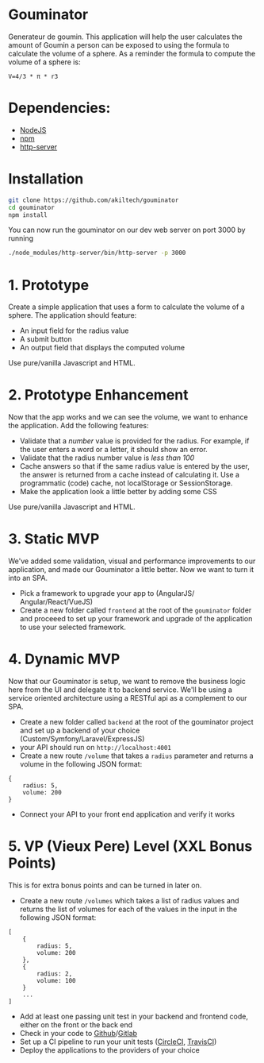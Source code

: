 # Gouminator

Generateur de goumin.
This application will help the user calculates the amount of Goumin a person can be exposed to using the formula to calculate the volume of a sphere. As a reminder the formula to compute the volume of a sphere is:

```
V=4/3 * π * r3
```

# Dependencies:

* [NodeJS](https://nodejs.org/en/)
* [npm](https://nodejs.org/en/)
* [http-server](https://github.com/indexzero/http-server)

# Installation

```bash
git clone https://github.com/akiltech/gouminator
cd gouminator
npm install
```

You can now run the gouminator on our dev web server on port 3000 by running

```bash
./node_modules/http-server/bin/http-server -p 3000
```

# 1. Prototype

Create a simple application that uses a form to calculate the volume of a sphere.
The application should feature:

* An input field for the radius value
* A submit button
* An output field that displays the computed volume

Use pure/vanilla Javascript and HTML.

# 2. Prototype Enhancement

Now that the app works and we can see the volume, we want to enhance the application. Add the following features:

* Validate that a *number* value is provided for the radius. For example, if the user enters a word or a letter, it should show an error.
* Validate that the radius number value is *less than 100*
* Cache answers so that if the same radius value is entered by the user, the answer is returned from a cache instead of calculating it. Use a programmatic (code) cache, not localStorage or SessionStorage.
* Make the application look a little better by adding some CSS

Use pure/vanilla Javascript and HTML.

# 3. Static MVP

We've added some validation, visual and performance improvements to our application, and made our Gouminator a little better.
Now we want to turn it into an SPA.

* Pick a framework to upgrade your app to (AngularJS/ Angular/React/VueJS)
* Create a new folder called `frontend` at the root of the `gouminator` folder and proceeed to set up your framework and upgrade of the application to use your selected framework.

# 4. Dynamic MVP

Now that our Gouminator is setup, we want to remove the business logic here from the UI and delegate it to backend service.
We'll be using a service oriented architecture using a RESTful api as a complement to our SPA.

* Create a new folder called `backend` at the root of the gouminator project and set up a backend of your choice (Custom/Symfony/Laravel/ExpressJS)
* your API should run on `http://localhost:4001`
* Create a new route `/volume` that takes a `radius` parameter and returns a volume in the following JSON format:

```
{
    radius: 5,
    volume: 200
}
```

* Connect your API to your front end application and verify it works

# 5. VP (Vieux Pere) Level (XXL Bonus Points)

This is for extra bonus points and can be turned in later on.

* Create a new route `/volumes` which takes a list of radius values and returns the list of volumes for each of the values in the input in the following JSON format:

```
[
    {
        radius: 5,
        volume: 200
    },
    {
        radius: 2,
        volume: 100
    }
    ...
]
```

* Add at least one passing unit test in your backend and frontend code, either on the front or the back end
* Check in your code to [Github](https://www.github.com)/[Gitlab](https://www.gitlab.com)
* Set up a CI pipeline to run your unit tests ([CircleCI](https://circleci.com/), [TravisCI](https://travis-ci.org/))
* Deploy the applications to the providers of your choice
